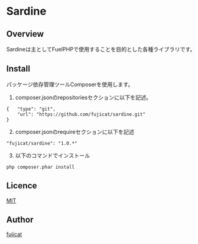 Sardine
====

## Overview

Sardineは主としてFuelPHPで使用することを目的とした各種ライブラリです。

## Install
パッケージ依存管理ツールComposerを使用します。

1. composer.jsonのrepositoriesセクションに以下を記述。
```
{   "type": "git",
    "url": "https://github.com/fujicat/sardine.git"
}
```
2. composer.jsonのrequireセクションに以下を記述
```
"fujicat/sardine": "1.0.*"
```
3. 以下のコマンドでインストール
```
php composer.phar install
```

## Licence

[MIT](https://github.com/fujicat/sardine/blob/master/LICENSE)

## Author

[fujicat](https://github.com/fujicat)
